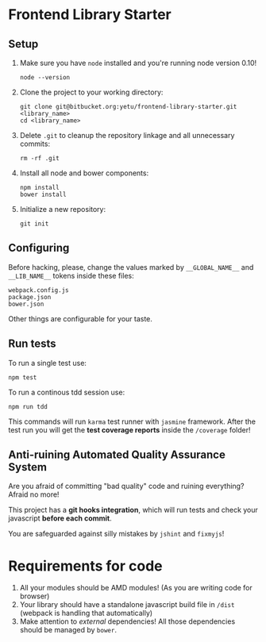 # Frontend Library Starter


## Setup

1. Make sure you have `node` installed and you're running node version 0.10!

    ```
    node --version
    ```

1. Clone the project to your working directory:

    ```
    git clone git@bitbucket.org:yetu/frontend-library-starter.git <library_name>
    cd <library_name>
    ```

1. Delete `.git` to cleanup the repository linkage and all unnecessary commits:

    ```
    rm -rf .git
    ```

1. Install all node and bower components:

   ```
   npm install
   bower install
   ```

1. Initialize a new repository:

   ```
   git init
   ```

## Configuring

Before hacking, please, change the values marked by `__GLOBAL_NAME__` and `__LIB_NAME__` tokens inside these files:

```
webpack.config.js
package.json
bower.json
```

Other things are configurable for your taste.

## Run tests

To run a single test use:

```
npm test
```

To run a continous tdd session use:

```
npm run tdd
```

This commands will run `karma` test runner with `jasmine` framework.
After the test run you will get the **test coverage reports** inside the `/coverage` folder!

## Anti-ruining Automated Quality Assurance System

Are you afraid of committing "bad quality" code and ruining everything?
Afraid no more!

This project has a **git hooks integration**, which will run tests and check your javascript **before each commit**.

You are safeguarded against silly mistakes by `jshint` and `fixmyjs`!

# Requirements for code

1. All your modules should be AMD modules! (As you are writing code for browser)
2. Your library should have a standalone javascript build file in `/dist` (webpack is handling that automatically)
3. Make attention to *external* dependencies! All those dependencies should be managed by `bower`.

